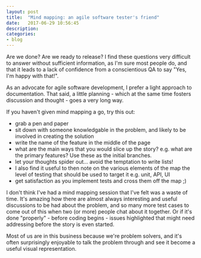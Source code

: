 ```yaml
---
layout: post
title:  "Mind mapping: an agile software tester's friend"
date:   2017-06-29 10:56:45
description: 
categories:
- blog
---
```


Are we done? Are we ready to release? I find these questions very difficult to answer without sufficient information, as I'm sure most people do, and that it leads to a lack of confidence from a conscientious QA to say "Yes, I'm happy with that!".

As an advocate for agile software development, I prefer a light approach to documentation. That said, a little planning - which at the same time fosters discussion and thought - goes a very long way. 

If you haven't given mind mapping a go, try this out:
- grab a pen and paper
- sit down with someone knowledgable in the problem, and likely to be involved in creating the solution
- write the name of the feature in the middle of the page
- what are the main ways that you would slice up the story? e.g. what are the primary features? Use these as the initial branches.
- let your thoughts spider out... avoid the temptation to write lists! 
- I also find it useful to then note on the various elements of the map the level of testing that should be used to target it e.g. unit, API, UI
- get satisfaction as you implement tests and cross them off the map ;)

I don't think I've had a mind mapping session that I've felt was a waste of time. It's amazing how there are almost always interesting and useful discussions to be had about the problem, and so many more test cases to come out of this when two (or more) people chat about it together. Or if it's done "properly" - before coding begins - issues highlighted that might need addressing before the story is even started.

Most of us are in this business because we're problem solvers, and it's often surprisingly enjoyable to talk the problem through and see it become a useful visual representation. 
